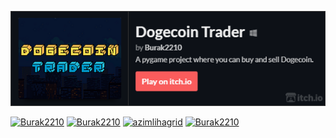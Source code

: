 [<img src="dogewidget2.png">](https://burak2210.itch.io/dogecoin-trader)

[![Burak2210](https://bentos.jkominovic.dev/api/v1/bento-cards?url=https%3A%2F%2Fgithub.com%2FBurak2210&subtitle=Burak2210&size=square&rounded=15)](https://github.com/Burak2210)
[![Burak2210](https://bentos.jkominovic.dev/api/v1/bento-cards?url=https%3A%2F%2Fwww.youtube.com%2F%40Burak2210&subtitle=Burak2210&size=square&rounded=15)](https://www.youtube.com/@Burak2210)
[![azimlihagrid](https://bentos.jkominovic.dev/api/v1/bento-cards?url=https%3A%2F%2Fwww.discord.com&subtitle=azimlihagrid&size=square&rounded=15)](https://www.discord.com)
[![Burak2210](https://bentos.jkominovic.dev/api/v1/bento-cards?url=https%3A%2F%2Fwww.reddit.com%2Fuser%2FBurak2210%2F&subtitle=Burak2210&size=square&rounded=15)](https://www.reddit.com/user/Burak2210/)
